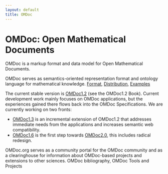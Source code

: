 ```yaml
---
layout: default 
title: OMDoc
---
```

# OMDoc: Open Mathematical Documents

OMDoc is a markup format and data model for Open Mathematical Documents.

OMDoc serves as semantics-oriented representation format and ontology language for
mathematical knowledge. [Format](../format), [Distribution](../distribution), [Examples](../examples)

The current stable version is [OMDoc1.2](../OMDoc1.2) (see the OMDoc1.2 Book). Current development work
mainly focuses  on OMDoc applications, but the experiences gained there flows back into
the OMDoc Specifications. We are currently working on two fronts:

* [OMDoc1.3](../OMDoc1.3) is an incremental extension of OMDoc1.2 that addresses immediate needs from the
applications and increases semantic web compatibility.
* [OMDoc1.6](../OMDoc.16) is the first step towards [OMDoc2.0](../OMDoc2.0), this includes radical redesign.

OMDoc.org serves as a community portal for the OMDoc community and as a clearinghouse for information about OMDoc-based projects and extensions to other sciences. OMDoc bibliography, OMDoc Tools and Projects



